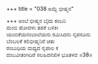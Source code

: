 +++
title = "038 ಅಮ್ಬೆ ಭೀಷ್ಮನ"

+++
ಅಂಬೆ ಭೀಷ್ಮನ ಬೈದು ಕಂಬನಿ  
ದುಂಬಿ ಹೋದಳು ತಪಕೆ ಬಳಿಕೀ  
ಯಂಬಿಕೆಯನಂಬಾಲೆಯನು ರಮಿಸಿದನು ನೃಪಸೂನು  
ಬೆಂಬಲಕೆ ಕಲಿಭೀಷ್ಮನಿರೆ ಚತು  
ರಂಬುಧಿಯ ಮಧ್ಯದ ನೃಪಾಲ ಕ  
ದಂಬವೀತಂಗಿದಿರೆ ಸಲಹಿದನಖಿಳ ಭೂತಳವ     ॥38॥